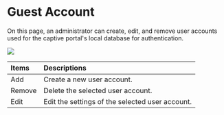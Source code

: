 # Guest Account

On this page, an administrator can create, edit, and remove user accounts used for the captive portal's local database for authentication.

![](https://lh3.googleusercontent.com/Dtku3aYBh_dcJE1AFDz0A5Dcgtl1VAbCiXbN1ikxW-quoFX8rQZNgeDF5CXymYmqeqXVJRJ6_rQTteobxlLePJXoEa10pqGBsPKPZLNr7QAqUVZFxxIt4mIkBPZl6ReR0Y4NXFA)

| Items | Descriptions |
| :--- | :--- |
| Add |  Create a new user account. |
| Remove | Delete the selected user account. |
| Edit |  Edit the settings of the selected user account. |

